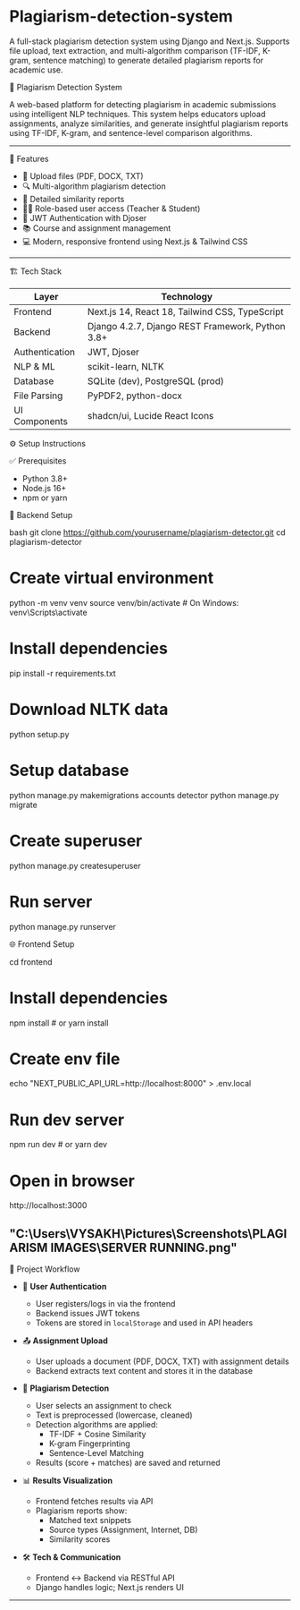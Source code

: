 # Plagiarism-detection-system
A full-stack plagiarism detection system using Django and Next.js. Supports file upload, text extraction, and multi-algorithm comparison (TF-IDF, K-gram, sentence matching) to generate detailed plagiarism reports for academic use.

 🧠 Plagiarism Detection System

A web-based platform for detecting plagiarism in academic submissions using intelligent NLP techniques. This system helps educators upload assignments, analyze similarities, and generate insightful plagiarism reports using TF-IDF, K-gram, and sentence-level comparison algorithms.

---

 🚀 Features

- 📁 Upload files (PDF, DOCX, TXT)
- 🔍 Multi-algorithm plagiarism detection
- 🧾 Detailed similarity reports
- 👨‍🏫 Role-based user access (Teacher & Student)
- 🔐 JWT Authentication with Djoser
- 📚 Course and assignment management
- 💻 Modern, responsive frontend using Next.js & Tailwind CSS

---

🏗️ Tech Stack

| Layer        | Technology                                |
|--------------|--------------------------------------------|
| Frontend     | Next.js 14, React 18, Tailwind CSS, TypeScript |
| Backend      | Django 4.2.7, Django REST Framework, Python 3.8+ |
| Authentication | JWT, Djoser |
| NLP & ML     | scikit-learn, NLTK |
| Database     | SQLite (dev), PostgreSQL (prod) |
| File Parsing | PyPDF2, python-docx |
| UI Components| shadcn/ui, Lucide React Icons |


 ⚙️ Setup Instructions

 ✅ Prerequisites
- Python 3.8+
- Node.js 16+
- npm or yarn

 🔧 Backend Setup

bash
git clone https://github.com/yourusername/plagiarism-detector.git
cd plagiarism-detector

# Create virtual environment
python -m venv venv
source venv/bin/activate  # On Windows: venv\Scripts\activate

# Install dependencies
pip install -r requirements.txt

# Download NLTK data
python setup.py

# Setup database
python manage.py makemigrations accounts detector
python manage.py migrate

# Create superuser
python manage.py createsuperuser

# Run server
python manage.py runserver

🌐 Frontend Setup

cd frontend

# Install dependencies
npm install  # or yarn install

# Create env file
echo "NEXT_PUBLIC_API_URL=http://localhost:8000" > .env.local

# Run dev server
npm run dev  # or yarn dev

# Open in browser
http://localhost:3000


"C:\Users\VYSAKH\Pictures\Screenshots\PLAGIARISM IMAGES\SERVER RUNNING.png"
---

 🔁 Project Workflow

- 🔐 **User Authentication**  
  - User registers/logs in via the frontend  
  - Backend issues JWT tokens  
  - Tokens are stored in `localStorage` and used in API headers  

- 📤 **Assignment Upload**  
  - User uploads a document (PDF, DOCX, TXT) with assignment details  
  - Backend extracts text content and stores it in the database  

- 🧪 **Plagiarism Detection**  
  - User selects an assignment to check  
  - Text is preprocessed (lowercase, cleaned)  
  - Detection algorithms are applied:
    - TF-IDF + Cosine Similarity
    - K-gram Fingerprinting
    - Sentence-Level Matching  
  - Results (score + matches) are saved and returned  

- 📊 **Results Visualization**  
  - Frontend fetches results via API  
  - Plagiarism reports show:
    - Matched text snippets  
    - Source types (Assignment, Internet, DB)  
    - Similarity scores  

- 🛠️ **Tech & Communication**  
  - Frontend ↔ Backend via RESTful API  
  - Django handles logic; Next.js renders UI  

---







